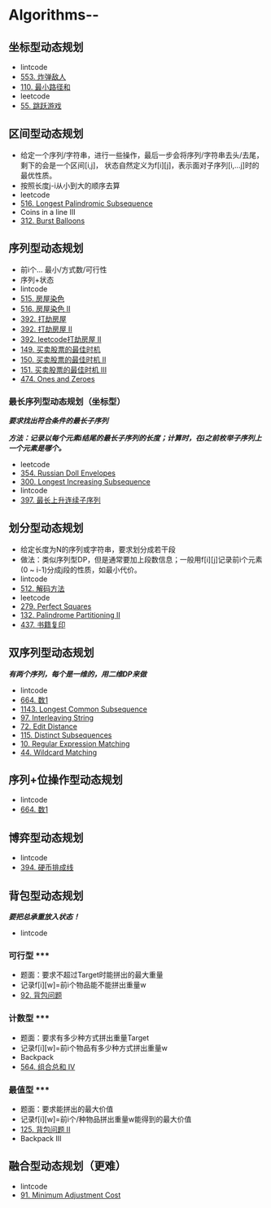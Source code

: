 # Algorithms--

## 坐标型动态规划
- lintcode
- [553. 炸弹敌人](https://www.lintcode.com/problem/bomb-enemy/description) 
- [110. 最小路径和](https://www.lintcode.com/problem/minimum-path-sum/description)
- leetcode
- [55. 跳跃游戏](https://leetcode.com/problems/jump-game/)


## 区间型动态规划
- 给定一个序列/字符串，进行一些操作，最后一步会将序列/字符串去头/去尾，剩下的会是一个区间[i,j]， 状态自然定义为f[i][j]，表示面对子序列[i,...j]时的最优性质。
- 按照长度j-i从小到大的顺序去算
- leetcode
- [516. Longest Palindromic Subsequence](https://leetcode.com/problems/longest-palindromic-subsequence/submissions/)
- Coins in a line III
- [312. Burst Balloons](https://leetcode.com/problems/burst-balloons/)


## 序列型动态规划
- 前i个... 最小/方式数/可行性
- 序列+状态
- lintcode
- [515. 房屋染色](https://www.lintcode.com/problem/paint-house/description) 
- [516. 房屋染色 II](https://www.lintcode.com/problem/paint-house-ii/description) 
- [392. 打劫房屋](https://www.lintcode.com/problem/house-robber/description) 
- [392. 打劫房屋 II](https://www.lintcode.com/problem/house-robber-ii/description) 
- [392. leetcode打劫房屋 II](https://leetcode.com/problems/house-robber-ii/)
- [149. 买卖股票的最佳时机](https://www.lintcode.com/problem/best-time-to-buy-and-sell-stock/description)
- [150. 买卖股票的最佳时机 II](https://www.lintcode.com/problem/best-time-to-buy-and-sell-stock-ii/description)
- [151. 买卖股票的最佳时机 III](https://www.lintcode.com/problem/best-time-to-buy-and-sell-stock-iii/description)
- [474. Ones and Zeroes](https://leetcode.com/problems/ones-and-zeroes/submissions/)


### 最长序列型动态规划（坐标型）
***要求找出符合条件的最长子序列*** 

***方法：记录以每个元素i结尾的最长子序列的长度；计算时，在i之前枚举子序列上一个元素是哪个。***  

- leetcode
- [354. Russian Doll Envelopes](https://leetcode.com/problems/russian-doll-envelopes/) 
- [300. Longest Increasing Subsequence](https://leetcode.com/problems/longest-increasing-subsequence/submissions/)
- lintcode
- [397. 最长上升连续子序列](https://www.lintcode.com/problem/longest-continuous-increasing-subsequence/my-submissions)


## 划分型动态规划
- 给定长度为N的序列或字符串，要求划分成若干段
- 做法：类似序列型DP，但是通常要加上段数信息；一般用f[i][j]记录前i个元素(0 ~ i-1)分成j段的性质，如最小代价。
- lintcode
- [512. 解码方法](https://www.lintcode.com/problem/decode-ways/description) 
- leetcode
- [279. Perfect Squares](https://leetcode.com/problems/perfect-squares/)
- [132. Palindrome Partitioning II](https://leetcode.com/problems/palindrome-partitioning-ii/submissions/)
- [437. 书籍复印](https://www.lintcode.com/problem/copy-books/description)


## 双序列型动态规划
***有两个序列，每个是一维的，用二维DP来做*** 
- lintcode
- [664. 数1](https://www.lintcode.com/problem/counting-bits/description) 
- [1143. Longest Common Subsequence](https://leetcode.com/problems/longest-common-subsequence/)
- [97. Interleaving String](https://leetcode.com/problems/interleaving-string/)
- [72. Edit Distance](https://leetcode.com/problems/edit-distance/submissions/)
- [115. Distinct Subsequences](https://leetcode.com/problems/distinct-subsequences/)
- [10. Regular Expression Matching](https://leetcode.com/problems/regular-expression-matching/submissions/)
- [44. Wildcard Matching](https://leetcode.com/problems/wildcard-matching/)


## 序列+位操作型动态规划
- lintcode
- [664. 数1](https://www.lintcode.com/problem/counting-bits/description) 


## 博弈型动态规划
- lintcode
- [394. 硬币排成线](https://www.lintcode.com/problem/coins-in-a-line/description) 


## 背包型动态规划
***要把总承重放入状态！***  
- lintcode
### 可行型 ***
- 题面：要求不超过Target时能拼出的最大重量
- 记录f[i][w]=前i个物品能不能拼出重量w
- [92. 背包问题](https://www.lintcode.com/problem/backpack/description) 
### 计数型 ***
- 题面：要求有多少种方式拼出重量Target
- 记录f[i][w]=前i个物品有多少种方式拼出重量w
- Backpack
- [564. 组合总和 IV](https://www.lintcode.com/problem/combination-sum-iv/description) 
### 最值型 ***
- 题面：要求能拼出的最大价值
- 记录f[i][w]=前i个/种物品拼出重量w能得到的最大价值
- [125. 背包问题 II](https://www.lintcode.com/problem/backpack-ii/description) 
- Backpack III


## 融合型动态规划（更难）
- lintcode
- [91. Minimum Adjustment Cost](https://www.lintcode.com/problem/minimum-adjustment-cost/description) 
